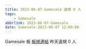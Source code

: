 ```yaml
---
title: 2023-06-07-Gamesale 違規 0 人
tags:
    - Gamesale
abbrlink: 2023-06-07-Gamesale
date: Gamesale-2023-06-07 12:00:00
---
```

Gamesale 板 [板規連結](https://www.ptt.cc/bbs/Gossiping/M.1637425085.A.07D.html)
昨天違規 0 人
